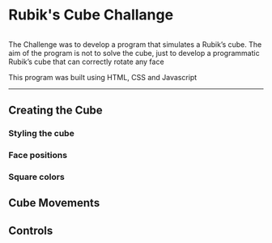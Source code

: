 # Rubik's Cube Challange

![]()

The Challenge was to develop a program that simulates a Rubik’s cube. The aim of the program is not to solve the cube, just to 
develop a programmatic Rubik’s cube that can correctly rotate any face

This program was built using HTML, CSS and Javascript

------

## Creating the Cube

### Styling the cube

### Face positions

### Square colors
 
## Cube Movements

## Controls

